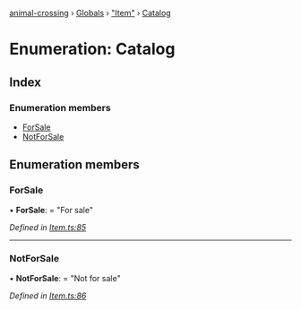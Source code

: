 [animal-crossing](../README.md) › [Globals](../globals.md) › ["Item"](../modules/_item_.md) › [Catalog](_item_.catalog.md)

# Enumeration: Catalog

## Index

### Enumeration members

* [ForSale](_item_.catalog.md#forsale)
* [NotForSale](_item_.catalog.md#notforsale)

## Enumeration members

###  ForSale

• **ForSale**: = "For sale"

*Defined in [Item.ts:85](https://github.com/Norviah/animal-crossing/blob/738a792/module/types/Item.ts#L85)*

___

###  NotForSale

• **NotForSale**: = "Not for sale"

*Defined in [Item.ts:86](https://github.com/Norviah/animal-crossing/blob/738a792/module/types/Item.ts#L86)*

